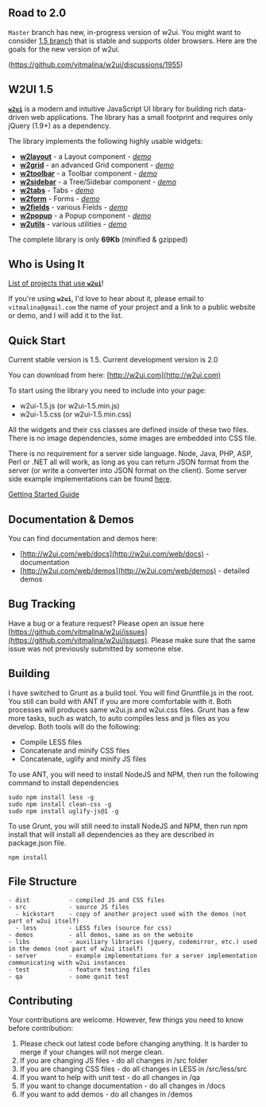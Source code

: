 ## Road to 2.0
`Master` branch has new, in-progress version of w2ui. You might want to consider [1.5 branch](https://github.com/vitmalina/w2ui/tree/w2ui-1.5) that is stable and supports older browsers. Here are the goals for the new version of w2ui.

(https://github.com/vitmalina/w2ui/discussions/1955)

## W2UI 1.5 

**[`w2ui`](http://w2ui.com)** is a modern and intuitive JavaScript UI library for building rich data-driven web applications. The library has
a small footprint and requires only jQuery (1.9+) as a dependency. 

The library implements the following highly usable widgets:

* **[w2layout](http://w2ui.com/web/docs/1.5/layout)** - a Layout component - *[demo](http://w2ui.com/web/demo/layout)*
* **[w2grid](http://w2ui.com/web/docs/1.5/layout/grid)** - an advanced Grid component - *[demo](http://w2ui.com/web/demo/grid)*
* **[w2toolbar](http://w2ui.com/web/docs/1.5/toolbar)** - a Toolbar component - *[demo](http://w2ui.com/web/demo/toolbar)*
* **[w2sidebar](http://w2ui.com/web/docs/1.5/sidebar)** - a Tree/Sidebar component - *[demo](http://w2ui.com/web/demo/sidebar)*
* **[w2tabs](http://w2ui.com/web/docs/1.5/tabs)** - Tabs - *[demo](http://w2ui.com/web/demo/tabs)*
* **[w2form](http://w2ui.com/web/docs/1.5/form)** - Forms - *[demo](http://w2ui.com/web/demo/form)*
* **[w2fields](http://w2ui.com/web/docs/1.5/fields)** - various Fields - *[demo](http://w2ui.com/web/demo/fields)*
* **[w2popup](http://w2ui.com/web/docs/1.5/popup)** - a Popup component - *[demo](http://w2ui.com/web/demo/popup)*
* **[w2utils](http://w2ui.com/web/docs/1.5/utils)** - various utilities - *[demo](http://w2ui.com/web/demo/utils)*

The complete library is only **69Kb** (minified & gzipped)


## Who is Using It

[List of projects that use **`w2ui`**](https://github.com/vitmalina/w2ui/wiki/Projects-that-use-w2ui)!

If you're using **`w2ui`**, I'd love to hear about it, please email to `vitmalina@gmail.com` the name of your project and a link to a public website or demo, and I will add it to the list.

## Quick Start

Current stable version is 1.5.
Current development version is 2.0

You can download from here: [http://w2ui.com](http://w2ui.com)

To start using the library you need to include into your page:

- w2ui-1.5.js (or w2ui-1.5.min.js)
- w2ui-1.5.css (or w2ui-1.5.min.css)

All the widgets and their css classes are defined inside of these two files. There is no image dependencies, some images
are embedded into CSS file.

There is no requirement for a server side language. Node, Java, PHP, ASP, Perl or .NET all will work, as long as you can
return JSON format from the server (or write a converter into JSON format on the client). Some server side example implementations
can be found [here](https://github.com/vitmalina/w2ui/tree/master/server). 

[Getting Started Guide](http://w2ui.com/web/get-started)


## Documentation & Demos

You can find documentation and demos here:

* [http://w2ui.com/web/docs](http://w2ui.com/web/docs) - documentation
* [http://w2ui.com/web/demos](http://w2ui.com/web/demos) - detailed demos


## Bug Tracking

Have a bug or a feature request? Please open an issue here [https://github.com/vitmalina/w2ui/issues](https://github.com/vitmalina/w2ui/issues).
Please make sure that the same issue was not previously submitted by someone else.


## Building

I have switched to Grunt as a build tool. You will find Gruntfile.js in the root. You still can build with ANT if you are more comfortable with it.
Both processes will produces same w2ui.js and w2ui.css files. Grunt has a few more tasks, such as watch, to auto compiles less and js files as you
develop. Both tools will do the following:

- Compile LESS files
- Concatenate and minify CSS files
- Concatenate, uglify and minify JS files

To use ANT, you will need to install NodeJS and NPM, then run the following command to install dependencies

```
sudo npm install less -g
sudo npm install clean-css -g
sudo npm install uglify-js@1 -g
```

To use Grunt, you will still need to install NodeJS and NPM, then run npm install that will install all dependencies as
they are described in package.json file.

```
npm install
```

## File Structure

```
- dist           - compiled JS and CSS files
- src            - source JS files
  - kickstart    - copy of another project used with the demos (not part of w2ui itself)
  - less         - LESS files (source for css)
- demos          - all demos, same as on the website
- libs           - auxiliary libraries (jquery, codemirror, etc.) used in the demos (not part of w2ui itself)
- server         - example implementations for a server implementation communicating with w2ui instances
- test           - feature testing files
- qa             - some qunit test
```


## Contributing

Your contributions are welcome. However, few things you need to know before contribution:

1. Please check out latest code before changing anything. It is harder to merge if your changes will not merge clean.
2. If you are changing JS files - do all changes in /src folder
3. If you are changing CSS files - do all changes in LESS in /src/less/src
4. If you want to help with unit test - do all changes in /qa
5. If you want to change documentation - do all changes in /docs
6. If you want to add demos - do all changes in /demos

